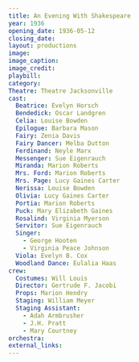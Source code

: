 ```yaml
---
title: An Evening With Shakespeare
year: 1936
opening_date: 1936-05-12
closing_date: 
layout: productions
image:
image_caption:
image_credit:
playbill: 
category: 
Theatre: Theatre Jacksonville
cast:
  Beatrice: Evelyn Horsch
  Bendedick: Oscar Landgren
  Celia: Louise Bowden
  Epilogue: Barbara Mason
  Fairy: Zenia Davis
  Fairy Dancer: Melba Dutton
  Ferdinand: Neyle Marx
  Messenger: Sue Eigenrauch
  Miranda: Marion Roberts
  Mrs. Ford: Marion Roberts
  Mrs. Page: Lucy Gaines Carter
  Nerissa: Louise Bowden
  Olivia: Lucy Gaines Carter
  Portia: Marion Roberts
  Puck: Mary Elizabeth Gaines
  Rosalind: Virginia Myerson
  Servitor: Sue Eigenrauch
  Singer:
    - George Hooten
    - Virginia Peace Johnson
  Viola: Evelyn B. Cox
  Woodland Dance: Eulalia Haas
crew:
  Costumes: Will Louis
  Director: Gertrude F. Jacobi
  Props: Marion Hendry
  Staging: William Meyer
  Staging Assistant:
    - Adah Armbrusher
    - J.H. Pratt
    - Mary Courtney
orchestra:
external_links:
---
```


